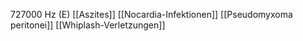 727000 Hz (E)
[[Aszites]]
[[Nocardia-Infektionen]]
[[Pseudomyxoma peritonei]]
[[Whiplash-Verletzungen]]